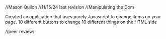 //Mason Quilon
//11/15/24 last revision
//Manipulating the Dom

Created an application that uses purely Javascript to change items on your page.
10 different buttons to change 10 different things on the HTML side

//peer review:
